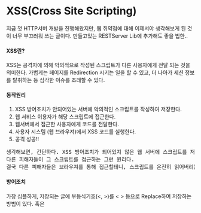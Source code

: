 # XSS(Cross Site Scripting)
지금 껏 HTTP서버 개발을 진행해왔지만, 웹 취약점에 대해 이제서야 생각해보게 된 것이 너무 부끄러워 쓰는 글이다. 만들고있는 RESTServer Lib에 추가해도 좋을 법한..

#### XSS란?
XSS는 공격자에 의해 악의적으로 작성된 스크립트가 다른 사용자에게 전달 되는 것을 의미한다. 가볍게는 페이지를 Redirection 시키는 일을 할 수 있고, 더 나아가 세션 정보를 탈취하는 등 심각한 이슈를 초래할 수 있다.

#### 동작원리
1. XSS 방어조치가 안되어있는 서버에 악의적인 스크립트를 작성하여 저장한다.
2. 웹 서비스 이용자가 해당 스크립트에 접근한다.
3. 웹서버에서 접근한 사용자에게 코드를 전달한다.
4. 사용자 시스템 (웹 브라우져)에서 XSS 코드를 실행한다.
5. 공격 성공!!

<pre>
생각해보면, 간단하다. XSS 방어조치가 되어있지 않은 웹 서버에 스크립트를 저장하고, 
다른 피해자들이 그 스크립트를 접근하는 그런 원리다. 
결국 다른 피해자들은 브라우져를 통해 접근할테니, 스크립트를 온전히 읽어버리는 것이다.
</pre>

#### 방어조치
가장 심플하게, 저장되는 글에 부등식기호(<, >)를 &lt; &gt; 등으로 Replace하여 저장하는 방법이 있다. 혹은 <script>가 포함된 글은 무시한다던지..

```python
    description = description.replace('<', '&lt;')
    description = description.replace('>', '&gt;')
```

#### 실습
1. 웹 서버를 준비한다.

```python
#!/usr/local/bin/python3
print("Content-Type: text/html")
print()
import cgi, os, view
 
form = cgi.FieldStorage()
if 'id' in form:
    pageId = form["id"].value
    description = open('data/'+pageId, 'r').read()
    update_link = '<a href="update.py?id={}">update</a>'.format(pageId)
    delete_action = '''
        <form action="process_delete.py" method="post">
            <input type="hidden" name="pageId" value="{}">
            <input type="submit" value="delete">
        </form>
    '''.format(pageId)
else:
    pageId = 'Welcome'
    description = 'Hello, web'
    update_link = ''
    delete_action = ''
print('''<!doctype html>
<html>
<head>
  <title>WEB1 - Welcome</title>
  <meta charset="utf-8">
</head>
<body>
  <h1><a href="index.py">WEB</a></h1>
  <ol>
    {listStr}
  </ol>
  <a href="create.py">create</a>
  {update_link}
  {delete_action}
  <h2>{title}</h2>
  <p>{desc}</p>
</body>
</html>
'''.format(
    title=pageId,
    desc=description,
    listStr=view.getList(),
    update_link=update_link,
    delete_action=delete_action))
```

2. 웹 페이지에서 스크립트를 입력한다.

![](./Images/board.jpg)

3. 결과 확인.

#### references
1. https://opentutorials.org/course/3256/19935
2. https://terms.naver.com/entry.nhn?docId=3431916&cid=58437&categoryId=58437

